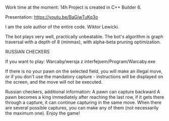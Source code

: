 Work time at the moment: 14h
Project is created in C++ Builder 6.

Presentation: https://youtu.be/BaGiwTuKq3o

I am the sole author of the entire code. Wiktor Lewicki.

The bot plays very well, practically unbeatable.
The bot's algorithm is graph traversal with a depth of 8 (minmax), with alpha-beta pruning optimization.

RUSSIAN CHECKERS

If you want to play: Warcaby/wersja z interfejsem/Program/Warcaby.exe

If there is no your pawn on the selected field, you will make an illegal move,
or if you don't use the mandatory capture - instructions will be displayed on the screen, and the move
will not be executed.

Russian checkers, additional information:
A pawn can capture backward
A pawn becomes a king immediately after reaching the last row, if it gets there through a capture, it can continue capturing in the same move.
When there are several possible captures, you can make any of them (not necessarily the maximum one).
Enjoy the game!
